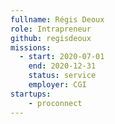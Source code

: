 ```yaml
---
fullname: Régis Deoux
role: Intrapreneur
github: regisdeoux
missions:
  - start: 2020-07-01
    end: 2020-12-31
    status: service
    employer: CGI
startups:
    - proconnect
---
```

